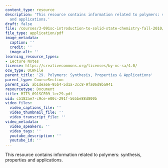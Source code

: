 ```yaml
---
content_type: resource
description: 'This resource contains information related to polymers: synthesis, properties
  and applications.'
draft: false
file: /courses/3-091sc-introduction-to-solid-state-chemistry-fall-2010/c5182ae7c9cee00c291f565be88d800b_MIT3_091SCF09_lec29.pdf
file_type: application/pdf
image_metadata:
  caption: ''
  credit: ''
  image-alt: ''
learning_resource_types:
- Lecture Notes
license: https://creativecommons.org/licenses/by-nc-sa/4.0/
ocw_type: OCWFile
parent_title: '29. Polymers: Synthesis, Properties & Applications'
parent_type: CourseSection
parent_uid: ab1dea66-95b4-5d1a-3cc8-9fa06d9ba941
resourcetype: Document
title: MIT3_091SCF09_lec29.pdf
uid: c5182ae7-c9ce-e00c-291f-565be88d800b
video_files:
  video_captions_file: ''
  video_thumbnail_file: ''
  video_transcript_file: ''
video_metadata:
  video_speakers: ''
  video_tags: ''
  youtube_description: ''
  youtube_id: ''
---
```

This resource contains information related to polymers: synthesis, properties and applications.